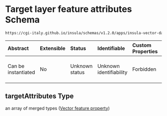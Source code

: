 # Target layer feature attributes Schema

```txt
https://cgi-italy.github.io/insula/schemas/v1.2.0/apps/insula-vector-dataset-time-dynamic-data.schema.json#/$defs/timeDynamicDataSource/properties/targetAttributes
```



| Abstract            | Extensible | Status         | Identifiable            | Custom Properties | Additional Properties | Access Restrictions | Defined In                                                                                                                                       |
| :------------------ | :--------- | :------------- | :---------------------- | :---------------- | :-------------------- | :------------------ | :----------------------------------------------------------------------------------------------------------------------------------------------- |
| Can be instantiated | No         | Unknown status | Unknown identifiability | Forbidden         | Allowed               | none                | [insula-vector-dataset-time-dynamic-data.schema.json\*](schemas/apps/insula-vector-dataset-time-dynamic-data.schema.json) |

## targetAttributes Type

an array of merged types ([Vector feature property](vector-feature-property.md))
